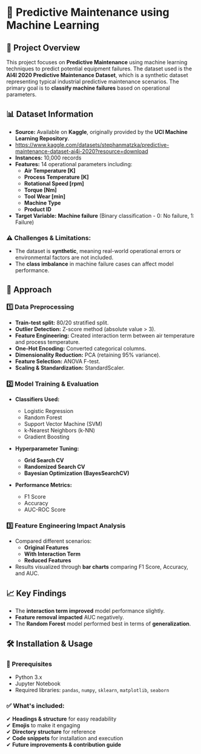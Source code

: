 # 🔧 Predictive Maintenance using Machine Learning

## 📌 Project Overview

This project focuses on **Predictive Maintenance** using machine learning techniques to predict potential equipment failures. The dataset used is the **AI4I 2020 Predictive Maintenance Dataset**, which is a synthetic dataset representing typical industrial predictive maintenance scenarios. The primary goal is to **classify machine failures** based on operational parameters.

## 📊 Dataset Information

- **Source:** Available on **Kaggle**, originally provided by the **UCI Machine Learning Repository**.
- https://www.kaggle.com/datasets/stephanmatzka/predictive-maintenance-dataset-ai4i-2020?resource=download
- **Instances:** 10,000 records
- **Features:** 14 operational parameters including:
  - **Air Temperature [K]**
  - **Process Temperature [K]**
  - **Rotational Speed [rpm]**
  - **Torque [Nm]**
  - **Tool Wear [min]**
  - **Machine Type**
  - **Product ID**
- **Target Variable:** **Machine failure** (Binary classification - 0: No failure, 1: Failure)

### ⚠️ Challenges & Limitations:
- The dataset is **synthetic**, meaning real-world operational errors or environmental factors are not included.
- The **class imbalance** in machine failure cases can affect model performance.

## 🚀 Approach

### 1️⃣ Data Preprocessing
- **Train-test split:** 80/20 stratified split.
- **Outlier Detection:** Z-score method (absolute value > 3).
- **Feature Engineering:** Created interaction term between air temperature and process temperature.
- **One-Hot Encoding:** Converted categorical columns.
- **Dimensionality Reduction:** PCA (retaining 95% variance).
- **Feature Selection:** ANOVA F-test.
- **Scaling & Standardization:** StandardScaler.

### 2️⃣ Model Training & Evaluation
- **Classifiers Used:**
  - Logistic Regression
  - Random Forest
  - Support Vector Machine (SVM)
  - k-Nearest Neighbors (k-NN)
  - Gradient Boosting

- **Hyperparameter Tuning:**
  - **Grid Search CV**
  - **Randomized Search CV**
  - **Bayesian Optimization (BayesSearchCV)**

- **Performance Metrics:**
  - F1 Score
  - Accuracy
  - AUC-ROC Score

### 3️⃣ Feature Engineering Impact Analysis
- Compared different scenarios:
  - **Original Features**
  - **With Interaction Term**
  - **Reduced Features**
- Results visualized through **bar charts** comparing F1 Score, Accuracy, and AUC.

## 📈 Key Findings
- The **interaction term improved** model performance slightly.
- **Feature removal impacted** AUC negatively.
- The **Random Forest** model performed best in terms of **generalization**.


## 🛠️ Installation & Usage

### 🔹 Prerequisites
- Python 3.x
- Jupyter Notebook
- Required libraries: `pandas`, `numpy`, `sklearn`, `matplotlib`, `seaborn`


### ✅ What's included:
✔ **Headings & structure** for easy readability  
✔ **Emojis** to make it engaging  
✔ **Directory structure** for reference  
✔ **Code snippets** for installation and execution  
✔ **Future improvements & contribution guide**  
